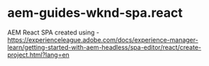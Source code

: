# aem-guides-wknd-spa.react
 AEM React SPA created using - https://experienceleague.adobe.com/docs/experience-manager-learn/getting-started-with-aem-headless/spa-editor/react/create-project.html?lang=en
